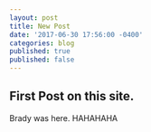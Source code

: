 ```yaml
---
layout: post
title: New Post
date: '2017-06-30 17:56:00 -0400'
categories: blog
published: true
published: false
---
```

## First Post on this site.

Brady was here. HAHAHAHA
